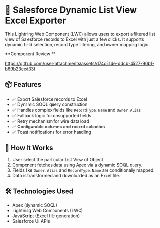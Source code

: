# 🔎 Salesforce Dynamic List View Excel Exporter

This Lightning Web Component (LWC) allows users to export a filtered list view of Salesforce records to Excel with just a few clicks. It supports dynamic field selection, record type filtering, and owner mapping logic.


**Component Review **

https://github.com/user-attachments/assets/d74d514e-ddcb-4527-90b1-b69b23ced33f

## 📦 Features

- ✅ Export Salesforce records to Excel
- ✅ Dynamic SOQL query construction
- ✅ Handles complex fields like `RecordType.Name` and `Owner.Alias`
- ✅ Fallback logic for unsupported fields
- ✅ Retry mechanism for wire data load
- ✅ Configurable columns and record selection
- ✅ Toast notifications for error handling

## 🚀 How It Works

1. User select the particular List View of Object
2. Component fetches data using Apex via a dynamic SOQL query.
3. Fields like `Owner.Alias` and `RecordType.Name` are conditionally mapped.
4. Data is transformed and downloaded as an Excel file.

## 🛠️ Technologies Used

- Apex (dynamic SOQL)
- Lightning Web Components (LWC)
- JavaScript (Excel file generation)
- Salesforce UI APIs



